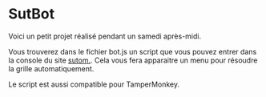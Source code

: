 # SutBot

Voici un petit projet réalisé pendant un samedi après-midi.

Vous trouverez dans le fichier bot.js un script que vous pouvez entrer dans la console du site [sutom.](https://sutom.nocle.fr/). Cela vous fera apparaitre un menu pour résoudre la grille automatiquement.

Le script est aussi compatible pour TamperMonkey.
